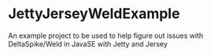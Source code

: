 JettyJerseyWeldExample
======================

An example project to be used to help figure out issues with DeltaSpike/Weld in JavaSE with Jetty and Jersey
